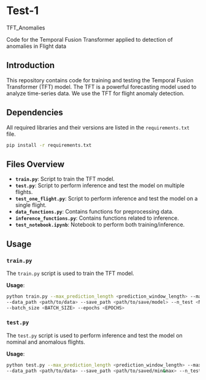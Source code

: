 # Test-1




TFT_Anomalies
 
Code for the Temporal Fusion Transformer applied to detection of anomalies in Flight data
 
## Introduction
 
This repository contains code for training and testing the Temporal Fusion Transformer (TFT) model. The TFT is a powerful forecasting model used to analyze time-series data. We use the TFT for flight anomaly detection.
 
## Dependencies
 
All required libraries and their versions are listed in the `requirements.txt` file.
 
 
```sh
pip install -r requirements.txt
```
## Files Overview
 
- **`train.py`**: Script to train the TFT model.
- **`test.py`**: Script to perform inference and test the model on multiple flights.
- **`test_one_flight.py`**: Script to perform inference and test the model on a single flight.
- **`data_functions.py`**: Contains functions for preprocessing data.
- **`inference_functions.py`**: Contains functions related to inference.
- **`test_notebook.ipynb`**: Notebook to perform both training/inference.
## Usage
 
### `train.py`
 
The `train.py` script is used to train the TFT model.
 
**Usage**:
```sh
python train.py --max_prediction_length <prediction_window_length> --max_encoder_length <history_window_length>
--data_path <path/to/data> --save_path <path/to/save/model> --n_test <N_test_flights> --n_validation <N_VALIDATION>
--batch_size <BATCH_SIZE> --epochs <EPOCHS>
```
 
 
### `test.py`
 
The `test.py` script is used to perform inference and test the model on nominal and anomalous flights.
 
**Usage**:
 
```sh
python test.py --max_prediction_length <prediction_window_length> --max_encoder_length <history_window_length>
--data_path <path/to/data> --save_path <path/to/saved/min&max> --n_test <N_test_flights> --best_model_path <path/to/tft_model>
 
```
